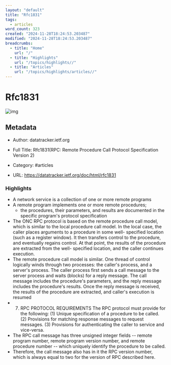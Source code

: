 ```yaml
---
layout: "default"
title: "Rfc1831"
tags:
  - articles
word_count: 323
created: "2024-11-28T18:24:53.203487"
modified: "2024-11-28T18:24:53.203487"
breadcrumbs:
  - title: "Home"
    url: "/"
  - title: "Highlights"
    url: "/topics/highlights//"
  - title: "Articles"
    url: "/topics/highlights/articles//"
---
```

# Rfc1831

![img](https://readwise-assets.s3.amazonaws.com/static/images/article0.00998d930354.png)

## Metadata

- Author: datatracker.ietf.org

- Full Title: Rfc1831(RPC: Remote Procedure Call Protocol Specification Version 2)

- Category: #articles

- URL: https://datatracker.ietf.org/doc/html/rfc1831

### Highlights

- A network service is a collection of one or more remote programs
- A remote program implements one or more remote procedures;
  - the procedures, their parameters, and results are documented in the specific program's protocol specification
- The ONC RPC protocol is based on the remote procedure call model,
  which is similar to the local procedure call model. In the local
  case, the caller places arguments to a procedure in some well-
  specified location (such as a register window). It then transfers
  control to the procedure, and eventually regains control. At that
  point, the results of the procedure are extracted from the well-
  specified location, and the caller continues execution.
- The remote procedure call model is similar. One thread of control
  logically winds through two processes: the caller's process, and a
  server's process. The caller process first sends a call message to
  the server process and waits (blocks) for a reply message. The call
  message includes the procedure's parameters, and the reply message
  includes the procedure's results. Once the reply message is
  received, the results of the procedure are extracted, and caller's
  execution is resumed
- 7. RPC PROTOCOL REQUIREMENTS
     The RPC protocol must provide for the following:
     (1) Unique specification of a procedure to be called.
     (2) Provisions for matching response messages to request messages.
     (3) Provisions for authenticating the caller to service and
     vice-versa.
- The RPC call message has three unsigned integer fields -- remote
  program number, remote program version number, and remote procedure
  number -- which uniquely identify the procedure to be called.
- Therefore, the
  call message also has in it the RPC version number, which is always
  equal to two for the version of RPC described here.

